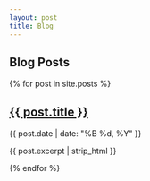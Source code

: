 ```yaml
---
layout: post
title: Blog
---
```


<section class="max-w-4xl mx-auto py-8">
  <h1 class="text-4xl font-bold text-gray-800 mb-8">Blog Posts</h1>

  <div class="space-y-8">
    {% for post in site.posts %}
      <article class="p-6 bg-white rounded-lg shadow-sm hover:shadow-md transition-shadow">
        <h2 class="text-2xl font-semibold text-gray-800">
          <a href="{{ post.url }}" class="hover:text-blue-600">{{ post.title }}</a>
        </h2>
        <time class="text-gray-500 text-sm">{{ post.date | date: "%B %d, %Y" }}</time>
        <p class="mt-2 text-gray-600">{{ post.excerpt | strip_html }}</p>
      </article>
    {% endfor %}
  </div>
</section>